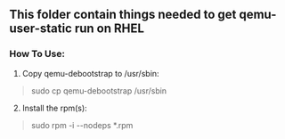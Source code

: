 ## This folder contain things needed to get qemu-user-static run on RHEL

### How To Use:
 
1. Copy qemu-debootstrap to /usr/sbin:
> sudo cp qemu-debootstrap /usr/sbin

2. Install the rpm(s):
> sudo rpm -i --nodeps *.rpm
 
